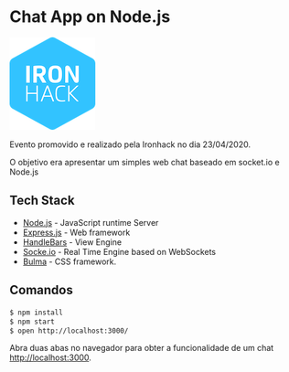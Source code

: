 # Chat App on Node.js

![logo-IronHack](readme-images/IronHack_logo.png)

Evento promovido e realizado pela Ironhack no dia 23/04/2020.

O objetivo era apresentar um simples web chat baseado em socket.io e Node.js

## Tech Stack
- [Node.js](https://nodejs.org/en/download/) - JavaScript runtime Server
- [Express.js](https://expressjs.com/) - Web framework
- [HandleBars](https://handlebarsjs.com/) - View Engine
- [Socke.io](https://handlebarsjs.com/) - Real Time Engine based on WebSockets
- [Bulma](https://bulma.io/) - CSS framework.

## Comandos

```
$ npm install
$ npm start
$ open http://localhost:3000/
```

Abra duas abas no navegador para obter a funcionalidade de um chat [http://localhost:3000](http://localhost:3000).


